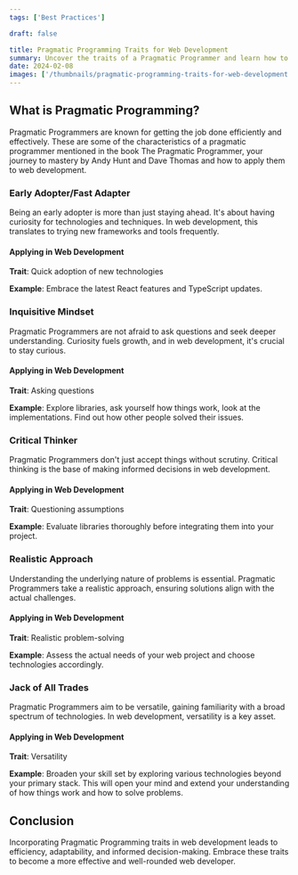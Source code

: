 ```yaml
---
tags: ['Best Practices']

draft: false

title: Pragmatic Programming Traits for Web Development
summary: Uncover the traits of a Pragmatic Programmer and learn how to apply them in web development using React and TypeScript examples.
date: 2024-02-08
images: ['/thumbnails/pragmatic-programming-traits-for-web-development.png']
---
```


## What is Pragmatic Programming?

Pragmatic Programmers are known for getting the job done efficiently and effectively. These are some of the characteristics of a pragmatic programmer mentioned in the book The Pragmatic Programmer, your journey to mastery by Andy Hunt and Dave Thomas and how to apply them to web development.

### Early Adopter/Fast Adapter

Being an early adopter is more than just staying ahead. It's about having curiosity for technologies and techniques. In web development, this translates to trying new frameworks and tools frequently.

#### Applying in Web Development

**Trait**: Quick adoption of new technologies

**Example**: Embrace the latest React features and TypeScript updates.

### Inquisitive Mindset

Pragmatic Programmers are not afraid to ask questions and seek deeper understanding. Curiosity fuels growth, and in web development, it's crucial to stay curious.

#### Applying in Web Development

**Trait**: Asking questions

**Example**: Explore libraries, ask yourself how things work, look at the implementations. Find out how other people solved their issues.

### Critical Thinker

Pragmatic Programmers don't just accept things without scrutiny. Critical thinking is the base of making informed decisions in web development.

#### Applying in Web Development

**Trait**: Questioning assumptions

**Example**: Evaluate libraries thoroughly before integrating them into your project.

### Realistic Approach

Understanding the underlying nature of problems is essential. Pragmatic Programmers take a realistic approach, ensuring solutions align with the actual challenges.

#### Applying in Web Development

**Trait**: Realistic problem-solving

**Example**: Assess the actual needs of your web project and choose technologies accordingly.

### Jack of All Trades

Pragmatic Programmers aim to be versatile, gaining familiarity with a broad spectrum of technologies. In web development, versatility is a key asset.

#### Applying in Web Development

**Trait**: Versatility

**Example**: Broaden your skill set by exploring various technologies beyond your primary stack. This will open your mind and extend your understanding of how things work and how to solve problems.

## Conclusion

Incorporating Pragmatic Programming traits in web development leads to efficiency, adaptability, and informed decision-making. Embrace these traits to become a more effective and well-rounded web developer.
